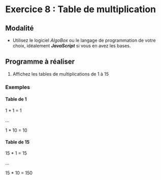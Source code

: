 # Exercice 8 : Table de multiplication

## Modalité

- Utilisez le logiciel *AlgoBox* ou le langage de programmation de votre choix, idéalement ***JavaScript*** si vous en avez les bases.

## Programme à réaliser

1. Affichez les tables de multiplications de 1 à 15


### Exemples

#### Table de 1

1 * 1 = 1

...

1 * 10 = 10

#### Table de 15

15 * 1 = 15

...

15 * 10 = 150
